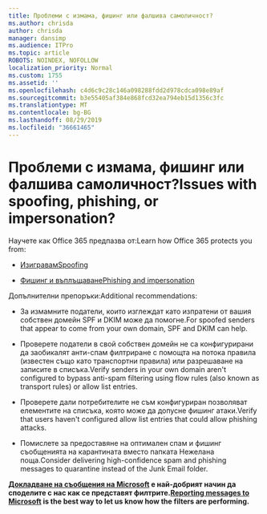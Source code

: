 ```yaml
---
title: Проблеми с измама, фишинг или фалшива самоличност?
ms.author: chrisda
author: chrisda
manager: dansimp
ms.audience: ITPro
ms.topic: article
ROBOTS: NOINDEX, NOFOLLOW
localization_priority: Normal
ms.custom: 1755
ms.assetid: ''
ms.openlocfilehash: c4d6c9c28c146a098288fdd2d978cdca098e89af
ms.sourcegitcommit: b3e55405af384e868fcd32ea794eb15d1356c3fc
ms.translationtype: MT
ms.contentlocale: bg-BG
ms.lasthandoff: 08/29/2019
ms.locfileid: "36661465"
---
```

# <a name="issues-with-spoofing-phishing-or-impersonation"></a><span data-ttu-id="80215-102">Проблеми с измама, фишинг или фалшива самоличност?</span><span class="sxs-lookup"><span data-stu-id="80215-102">Issues with spoofing, phishing, or impersonation?</span></span>

<span data-ttu-id="80215-103">Научете как Office 365 предпазва от:</span><span class="sxs-lookup"><span data-stu-id="80215-103">Learn how Office 365 protects you from:</span></span>

- [<span data-ttu-id="80215-104">Изигравам</span><span class="sxs-lookup"><span data-stu-id="80215-104">Spoofing</span></span>](https://docs.microsoft.com/office365/securitycompliance/anti-spoofing-protection)

- [<span data-ttu-id="80215-105">Фишинг и въплъщаване</span><span class="sxs-lookup"><span data-stu-id="80215-105">Phishing and impersonation</span></span>](https://docs.microsoft.com/office365/securitycompliance/atp-anti-phishing)

<span data-ttu-id="80215-106">Допълнителни препоръки:</span><span class="sxs-lookup"><span data-stu-id="80215-106">Additional recommendations:</span></span>

- <span data-ttu-id="80215-107">За измамните податели, които изглеждат като изпратени от вашия собствен домейн SPF и DKIM може да помогне.</span><span class="sxs-lookup"><span data-stu-id="80215-107">For spoofed senders that appear to come from your own domain, SPF and DKIM can help.</span></span>

- <span data-ttu-id="80215-108">Проверете податели в свой собствен домейн не са конфигурирани да заобикалят анти-спам филтриране с помощта на потока правила (известен също като транспортни правила) или разрешаване на записите в списъка.</span><span class="sxs-lookup"><span data-stu-id="80215-108">Verify senders in your own domain aren't configured to bypass anti-spam filtering using flow rules (also known as transport rules) or allow list entries.</span></span>

- <span data-ttu-id="80215-109">Проверете дали потребителите не съм конфигуриран позволяват елементите на списъка, която може да допусне фишинг атаки.</span><span class="sxs-lookup"><span data-stu-id="80215-109">Verify that users haven't configured allow list entries that could allow phishing attacks.</span></span>

- <span data-ttu-id="80215-110">Помислете за предоставяне на оптимален спам и фишинг съобщенията на карантината вместо папката Нежелана поща.</span><span class="sxs-lookup"><span data-stu-id="80215-110">Consider delivering high-confidence spam and phishing messages to quarantine instead of the Junk Email folder.</span></span>

<span data-ttu-id="80215-111">**[Докладване на съобщения на Microsoft](https://support.office.com/article/b5caa9f1-cdf3-4443-af8c-ff724ea719d2) е най-добрият начин да споделите с нас как се представят филтрите.**</span><span class="sxs-lookup"><span data-stu-id="80215-111">**[Reporting messages to Microsoft](https://support.office.com/article/b5caa9f1-cdf3-4443-af8c-ff724ea719d2) is the best way to let us know how the filters are performing.**</span></span>
